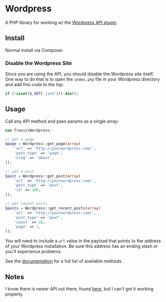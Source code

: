# Wordpress

A PHP library for working w/ the [Wordpress API plugin](https://wordpress.org/plugins/json-api/).

## Install

Normal install via Composer.

### Disable the Wordpress Site

Since you are using the API, you should disable the Wordpress site itself. One way to do that is to open the ``index.php`` file in your Wordpress directory and add this code to the top:

```php
if (!isset($_GET['json'])) die();
```

## Usage

Call any API method and pass params as a single array:

```php
use Travis\Wordpress;

// get a page
$page = Wordpress::get_page(array(
	'url' => 'http://yourwordpress.com/',
    'post_type' => 'page',
    'slug' => 'about',
));

// get a post
$post = Wordpress::get_post(array(
	'url' => 'http://yourwordpress.com/',
    'post_type' => 'post',
    'id' => 100,
));

// get recent posts
$posts = Wordpress::get_recent_posts(array(
	'url' => 'http://yourwordpress.com/',
    'post_type' => 'post',
    'count' => 10,
    'page' => 1,
));
```

You will need to include a ``url`` value in the payload that points to the address of your Wordpress installation. Be sure this address has an ending slash or you'll experience problems.

See the [documentation](https://wordpress.org/plugins/json-api/other_notes/) for a full list of available methods.

## Notes

I know there is newer API out there, found [here](http://wp-api.org), but I can't get it working properly.